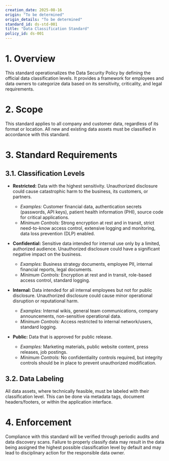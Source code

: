 ```yaml
---
creation_date: 2025-08-16
origin: "To be determined"
origin_details: "To be determined"
standard_id: ds-std-001
title: "Data Classification Standard"
policy_id: ds-001
---
```


# 1. Overview
This standard operationalizes the Data Security Policy by defining the official data classification levels. It provides a framework for employees and data owners to categorize data based on its sensitivity, criticality, and legal requirements.

# 2. Scope
This standard applies to all company and customer data, regardless of its format or location. All new and existing data assets must be classified in accordance with this standard.

# 3. Standard Requirements

## 3.1. Classification Levels

*   **Restricted:** Data with the highest sensitivity. Unauthorized disclosure could cause catastrophic harm to the business, its customers, or partners.
    *   *Examples:* Customer financial data, authentication secrets (passwords, API keys), patient health information (PHI), source code for critical applications.
    *   *Minimum Controls:* Strong encryption at rest and in transit, strict need-to-know access control, extensive logging and monitoring, data loss prevention (DLP) enabled.

*   **Confidential:** Sensitive data intended for internal use only by a limited, authorized audience. Unauthorized disclosure could have a significant negative impact on the business.
    *   *Examples:* Business strategy documents, employee PII, internal financial reports, legal documents.
    *   *Minimum Controls:* Encryption at rest and in transit, role-based access control, standard logging.

*   **Internal:** Data intended for all internal employees but not for public disclosure. Unauthorized disclosure could cause minor operational disruption or reputational harm.
    *   *Examples:* Internal wikis, general team communications, company announcements, non-sensitive operational data.
    *   *Minimum Controls:* Access restricted to internal network/users, standard logging.

*   **Public:** Data that is approved for public release.
    *   *Examples:* Marketing materials, public website content, press releases, job postings.
    *   *Minimum Controls:* No confidentiality controls required, but integrity controls should be in place to prevent unauthorized modification.

## 3.2. Data Labeling
All data assets, where technically feasible, must be labeled with their classification level. This can be done via metadata tags, document headers/footers, or within the application interface.

# 4. Enforcement
Compliance with this standard will be verified through periodic audits and data discovery scans. Failure to properly classify data may result in the data being assigned the highest possible classification level by default and may lead to disciplinary action for the responsible data owner.
